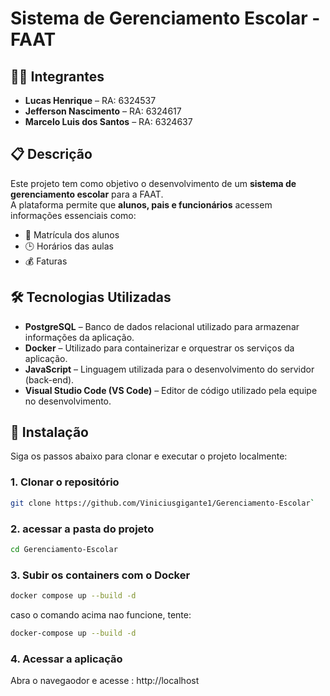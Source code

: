 # Sistema de Gerenciamento Escolar - FAAT

## 👨‍🏫 Integrantes

- **Lucas Henrique** – RA: 6324537  
- **Jefferson Nascimento** – RA: 6324617  
- **Marcelo Luis dos Santos** – RA: 6324637  

## 📋 Descrição

Este projeto tem como objetivo o desenvolvimento de um **sistema de gerenciamento escolar** para a FAAT.  
A plataforma permite que **alunos, pais e funcionários** acessem informações essenciais como:

- 📌 Matrícula dos alunos  
- 🕒 Horários das aulas  
- 💰 Faturas  

## 🛠️ Tecnologias Utilizadas

- **PostgreSQL** – Banco de dados relacional utilizado para armazenar informações da aplicação.  
- **Docker** – Utilizado para containerizar e orquestrar os serviços da aplicação.  
- **JavaScript** – Linguagem utilizada para o desenvolvimento do servidor (back-end).  
- **Visual Studio Code (VS Code)** – Editor de código utilizado pela equipe no desenvolvimento.

## 🚀 Instalação

Siga os passos abaixo para clonar e executar o projeto localmente:

### 1. Clonar o repositório

```bash
git clone https://github.com/Viniciusgigante1/Gerenciamento-Escolar`
```

### 2. acessar a pasta do projeto
```bash
cd Gerenciamento-Escolar
```

### 3. Subir os containers com o Docker
```bash
docker compose up --build -d
```
caso o comando acima nao funcione, tente:
```bash
docker-compose up --build -d
```

### 4. Acessar a aplicação
Abra o navegaodor e acesse :
http://localhost
